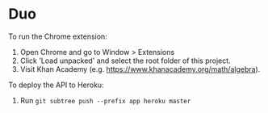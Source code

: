 # Duo

To run the Chrome extension:
1. Open Chrome and go to Window > Extensions
2. Click 'Load unpacked' and select the root folder of this project.
3. Visit Khan Academy (e.g. https://www.khanacademy.org/math/algebra).

To deploy the API to Heroku:
1. Run `git subtree push --prefix app heroku master`
